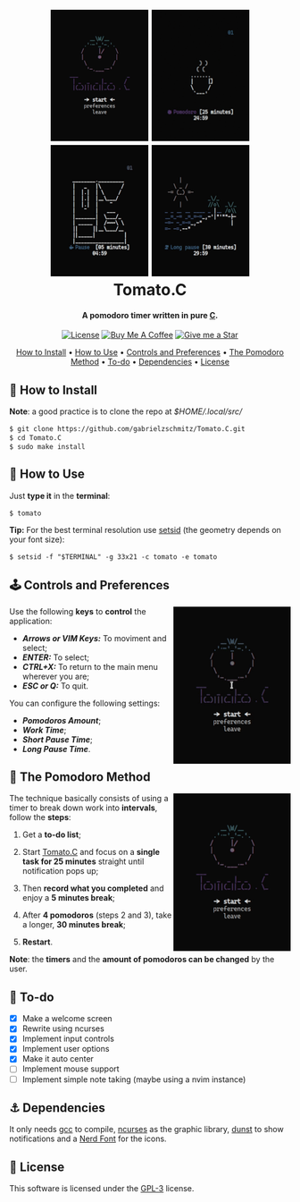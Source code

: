 <h1 align="center">
    <br>
    <img src="./media/tomato.gif" alt="tomatowelcome" width="175px">
    <img src="./media/coffee.gif" alt="tomatocoffee" width="175px">
    <img src="./media/machine.gif" alt="tomatomachine" width="175px">
    <img src="./media/beach.gif" alt="tomatobeach" width="175px">
    <br>
    Tomato.C
    <br>
</h1>

<h4 align="center">A pomodoro timer written in pure <a href="https://www.open-std.org/JTC1/SC22/WG14/www/standards" target="_blank">C</a>.</h4>

<p align="center">
<a href="./LICENSE"><img src="https://img.shields.io/badge/license-GPL-3.svg" alt="License"></a>
<a href="https://www.buymeacoffee.com/gabrielzschmitz" target="_blank"><img src="https://www.buymeacoffee.com/assets/img/custom_images/orange_img.png" alt="Buy Me A Coffee" style="height: 20px !important;width: 87px;" ></a>
<a href="https://github.com/gabrielzschmitz/Tomato.C"><img src="https://img.shields.io/github/stars/gabrielzschmitz/Tomato.C?style=social" alt="Give me a Star"></a>
</p>

<p align="center">
  <a href="#-how-to-install">How to Install</a> •
  <a href="#-how-to-use">How to Use</a> •
  <a href="#%EF%B8%8F-controls-and-preferences">Controls and Preferences</a> •
  <a href="#-the-pomodoro-method">The Pomodoro Method</a> •
  <a href="#-to-do">To-do</a> •
  <a href="#-dependencies">Dependencies</a> •
  <a href="#-license">License</a>
</p>

## 💾 How to Install
<b>Note</b>: a good practice is to clone the repo at <i>$HOME/.local/src/</i>
```
$ git clone https://github.com/gabrielzschmitz/Tomato.C.git
$ cd Tomato.C
$ sudo make install
```

## 🚀 How to Use
Just <b>type it</b> in the <b>terminal</b>:
```
$ tomato
```

<b>Tip:</b> For the best terminal resolution use [setsid](https://man7.org/linux/man-pages/man1/setsid.1.html) (the geometry depends on your font size):
```
$ setsid -f "$TERMINAL" -g 33x21 -c tomato -e tomato
```

## 🕹️ Controls and Preferences
<img src="./media/preferences.gif" alt="preferences" width="210px" align="right">

Use the following <b>keys</b> to <b>control</b> the application:

 * <b><i>Arrows or VIM Keys:</i></b> To moviment and select;
 * <b><i>ENTER:</i></b> To select;
 * <b><i>CTRL+X:</i></b> To return to the main menu wherever you are;
 * <b><i>ESC or Q:</i></b> To quit.

You can configure the following settings:

 * <b><i>Pomodoros Amount</i></b>;
 * <b><i>Work Time</i></b>;
 * <b><i>Short Pause Time</i></b>;
 * <b><i>Long Pause Time</i></b>.

## 🍅 The Pomodoro Method
<img src="./media/tomatomethod.gif" alt="tomatomethod" width="210px" align="right">

The technique basically consists of using a timer to break down work into <b>intervals</b>, follow the <b>steps</b>:

 1. Get a <b>to-do list</b>;

 2. Start [Tomato.C](https://github.com/gabrielzschmitz/Tomato.C) and focus on a <b>single task for 25 minutes</b> straight until notification pops up;

 3. Then <b>record what you completed</b> and enjoy a <b>5 minutes break</b>;

 4. After <b>4 pomodoros</b> (steps 2 and 3), take a longer, <b>30 minutes break</b>;

 5. <b>Restart</b>.

<b>Note</b>: the <b>timers</b> and the <b>amount of pomodoros can be changed</b> by the user.
## 📝 To-do
- [X] Make a welcome screen
- [X] Rewrite using ncurses
- [X] Implement input controls
- [X] Implement user options
- [X] Make it auto center
- [ ] Implement mouse support
- [ ] Implement simple note taking (maybe using a nvim instance)

## ⚓ Dependencies
It only needs [gcc](https://gcc.gnu.org/) to compile, [ncurses](https://invisible-island.net/ncurses/) as the graphic library, [dunst](https://github.com/dunst-project/dunst) to show notifications and a [Nerd Font](https://www.nerdfonts.com/) for the icons.

## 📜 License
This software is licensed under the [GPL-3](./LICENSE) license.


